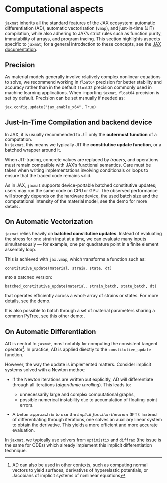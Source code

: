 # Computational aspects

`jaxmat` inherits all the standard features of the JAX ecosystem: automatic differentiation (AD), automatic vectorization (`vmap`), and just-in-time (JIT) compilation, while also adhering to JAX’s strict rules such as function purity, immutability of arrays, and program tracing. This section highlights aspects specific to `jaxmat`; for a general introduction to these concepts, see the [JAX documentation](https://docs.jax.dev/en/latest/).

## Precision

As material models generally involve relatively complex nonlinear equations to solve, we recommend working in `float64` precision for better stability and accuracy rather than in the default `float32` precision commonly used in machine learning applications. When importing `jaxmat`, `float64` precision is set by default. Precision can be set manually if needed as:

```{code-block} ipython
jax.config.update("jax_enable_x64", True)
```

<!-- ## Data as PyTrees

Every material model in `jaxmat` inherits from [`equinox.Module`](https://docs.kidger.site/equinox/). These are a convenient extension of baseline JAX **PyTrees** (nested collections of tuples, lists, dicts, arrays, etc.), with the additional benefit of behaving like lightweight classes.
This makes them JAX-compatible (PyTree nodes), immutable (frozen dataclasses) and easily nested and differentiable. So each material law is just a structured container of differentiable parameters.

While internal state variables ($\balpha$) and material parameters ($\btheta$) could in principle be flattened into a single large vector, in practice they are organized hierarchically into modules and submodules.  
For example:

- an elastoplastic model may be represented by a parent module containing:
  - an *elastic* submodule, and
  - a *plastic* submodule.  
- the plastic submodule may itself contain submodules for the yield surface, hardening law, and flow rule.

This modular structure makes it easy to build complex models while keeping each component reusable. Moreover:

- `equinox` modules remain valid PyTrees, so they can be batched, mapped, and differentiated seamlessly.  
- `jax.vmap` can automatically apply an operation (e.g. constitutive update) across all leaves of the PyTree.  
- When fine-grained modifications are needed (e.g. replacing a single subcomponent), standard PyTree utilities can be used.  

For advanced manipulation of these data structures, see the [Equinox documentation](https://docs.kidger.site/equinox/all-of-equinox/). Here is a short summary of details that often come up in `jaxmat` models:

1. Some model attributes exhibit material parameters represented as floats. In this case, you should pass it as a `jax.Array`, otherwise JAX transformations will not work (Python floats don’t live on the JAX device or participate in the computational graph). To avoid the user having to think about this, we typically use `equinox.field(converter=jnp.asarray)` to automatically convert the input data as a JAX-compatible type. This also applies to material parameters represented as lists or `numpy.ndarray`.

2. Attributes default values can be specified using `equinox.field(default=value)` rather than writing a length `__init__` method.

3. We use `equinox.filter_jit` to filter out non-JAX types (like static members) in the arguments of a function. This means we can safely JIT functions that take as arguments entire `equinox.Module` instances which may contain static arguments. -->

## Just-In-Time Compilation and backend device

In JAX, it is usually recommended to JIT only the **outermost function** of a computation.  
In `jaxmat`, this means we typically JIT the **constitutive update function**, or a batched wrapper around it.  

When JIT-tracing, concrete values are replaced by *tracers*, and operations must remain compatible with JAX’s functional semantics. Care must be taken when writing implementations involving conditionals or loops to ensure that the traced code remains valid.

As in JAX, `jaxmat` supports device-portable batched constitutive updates; users may run the same code on CPU or GPU.
The observed performance will strongly depends on the hardware device, the used batch size  and the computational intensity of the material model, see the [](./demos/performance.md) demo for more details.

## On Automatic Vectorization

`jaxmat` relies heavily on **batched constitutive updates**. Instead of evaluating the stress for one strain input at a time, we can evaluate many inputs simultaneously — for example, one per quadrature point in a finite element assembly loop.  

This is achieved with `jax.vmap`, which transforms a function such as:

```{code-block} python
constitutive_update(material, strain, state, dt)
```

into a batched version:

```{code-block} python
batched_constitutive_update(material, strain_batch, state_batch, dt)
```

that operates efficiently across a whole array of strains or states. For more details, see the [](demos/quickstart/batched_computation) demo.

It is also possible to batch through a set of material parameters sharing a common PyTree, see this other demo: [](demos/quickstart/material_parameters_batching).

## On Automatic Differentiation

AD is central to `jaxmat`, most notably for computing the consistent tangent operator[^1]. In practice, AD is applied directly to the `constitutive_update` function.

However, the way the update is implemented matters. Consider implicit systems solved with a Newton method:

- If the Newton iterations are written out explicitly, AD will differentiate through all iterations (*algorithmic unrolling*). This leads to:

  - unnecessarily large and complex computational graphs,
  - possible numerical instability due to accumulation of floating-point errors.

- A better approach is to use the *implicit function theorem* (IFT): instead of differentiating through iterations, one solves an auxiliary linear system to obtain the derivative. This yields a more efficient and more accurate evaluation.

In `jaxmat`, we typically use solvers from `optimistix` and `diffrax` (the issue is the same for ODEs) which already implement this implicit differentiation technique.

[^1]: AD can also be used in other contexts, such as computing normal vectors to yield surfaces, derivatives of hyperelastic potentials, or Jacobians of implicit systems of nonlinear equations
